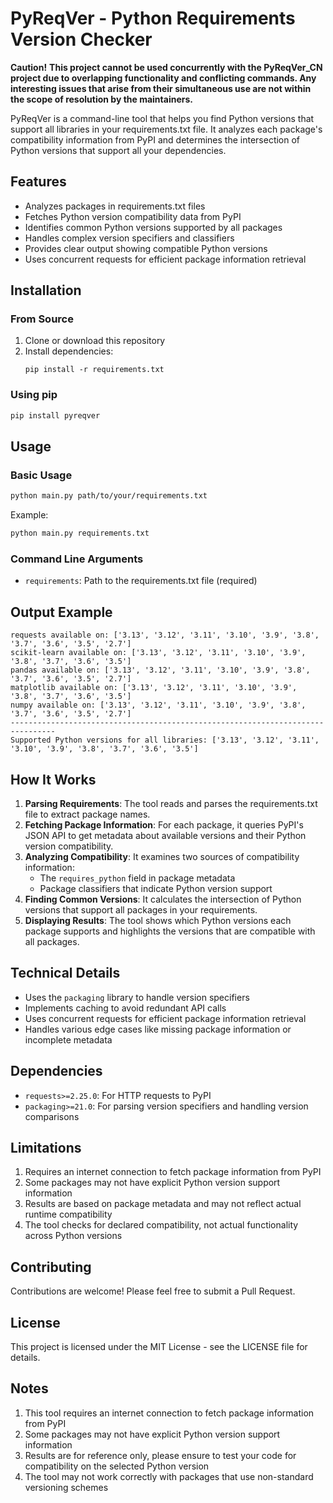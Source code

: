 # PyReqVer - Python Requirements Version Checker
**Caution!** **This project cannot be used concurrently with the PyReqVer_CN project due to overlapping functionality and conflicting commands. Any interesting issues that arise from their simultaneous use are not within the scope of resolution by the maintainers.**

PyReqVer is a command-line tool that helps you find Python versions that support all libraries in your requirements.txt file. It analyzes each package's compatibility information from PyPI and determines the intersection of Python versions that support all your dependencies.

## Features

- Analyzes packages in requirements.txt files
- Fetches Python version compatibility data from PyPI
- Identifies common Python versions supported by all packages
- Handles complex version specifiers and classifiers
- Provides clear output showing compatible Python versions
- Uses concurrent requests for efficient package information retrieval

## Installation

### From Source

1. Clone or download this repository
2. Install dependencies:
   ```
   pip install -r requirements.txt
   ```

### Using pip

```bash
pip install pyreqver
```

## Usage

### Basic Usage

```bash
python main.py path/to/your/requirements.txt
```

Example:
```bash
python main.py requirements.txt
```

### Command Line Arguments

- `requirements`: Path to the requirements.txt file (required)

## Output Example

```
requests available on: ['3.13', '3.12', '3.11', '3.10', '3.9', '3.8', '3.7', '3.6', '3.5', '2.7']
scikit-learn available on: ['3.13', '3.12', '3.11', '3.10', '3.9', '3.8', '3.7', '3.6', '3.5']
pandas available on: ['3.13', '3.12', '3.11', '3.10', '3.9', '3.8', '3.7', '3.6', '3.5', '2.7']
matplotlib available on: ['3.13', '3.12', '3.11', '3.10', '3.9', '3.8', '3.7', '3.6', '3.5']
numpy available on: ['3.13', '3.12', '3.11', '3.10', '3.9', '3.8', '3.7', '3.6', '3.5', '2.7']
--------------------------------------------------------------------------------
Supported Python versions for all libraries: ['3.13', '3.12', '3.11', '3.10', '3.9', '3.8', '3.7', '3.6', '3.5']
```

## How It Works

1. **Parsing Requirements**: The tool reads and parses the requirements.txt file to extract package names.
2. **Fetching Package Information**: For each package, it queries PyPI's JSON API to get metadata about available versions and their Python version compatibility.
3. **Analyzing Compatibility**: It examines two sources of compatibility information:
   - The `requires_python` field in package metadata
   - Package classifiers that indicate Python version support
4. **Finding Common Versions**: It calculates the intersection of Python versions that support all packages in your requirements.
5. **Displaying Results**: The tool shows which Python versions each package supports and highlights the versions that are compatible with all packages.

## Technical Details

- Uses the `packaging` library to handle version specifiers
- Implements caching to avoid redundant API calls
- Uses concurrent requests for efficient package information retrieval
- Handles various edge cases like missing package information or incomplete metadata

## Dependencies

- `requests>=2.25.0`: For HTTP requests to PyPI
- `packaging>=21.0`: For parsing version specifiers and handling version comparisons

## Limitations

1. Requires an internet connection to fetch package information from PyPI
2. Some packages may not have explicit Python version support information
3. Results are based on package metadata and may not reflect actual runtime compatibility
4. The tool checks for declared compatibility, not actual functionality across Python versions

## Contributing

Contributions are welcome! Please feel free to submit a Pull Request.

## License

This project is licensed under the MIT License - see the LICENSE file for details.

## Notes

1. This tool requires an internet connection to fetch package information from PyPI
2. Some packages may not have explicit Python version support information
3. Results are for reference only, please ensure to test your code for compatibility on the selected Python version
4. The tool may not work correctly with packages that use non-standard versioning schemes